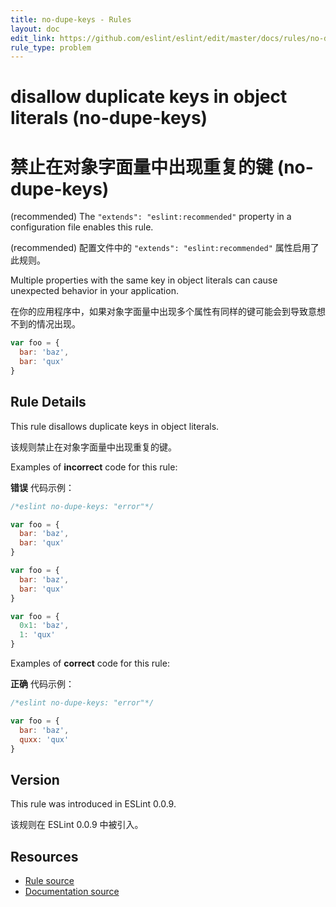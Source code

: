 ```yaml
---
title: no-dupe-keys - Rules
layout: doc
edit_link: https://github.com/eslint/eslint/edit/master/docs/rules/no-dupe-keys.md
rule_type: problem
---
```


<!-- Note: No pull requests accepted for this file. See README.md in the root directory for details. -->

# disallow duplicate keys in object literals (no-dupe-keys)

# 禁止在对象字面量中出现重复的键 (no-dupe-keys)

(recommended) The `"extends": "eslint:recommended"` property in a configuration file enables this rule.

(recommended) 配置文件中的 `"extends": "eslint:recommended"` 属性启用了此规则。

Multiple properties with the same key in object literals can cause unexpected behavior in your application.

在你的应用程序中，如果对象字面量中出现多个属性有同样的键可能会到导致意想不到的情况出现。

```js
var foo = {
  bar: 'baz',
  bar: 'qux'
}
```

## Rule Details

This rule disallows duplicate keys in object literals.

该规则禁止在对象字面量中出现重复的键。

Examples of **incorrect** code for this rule:

**错误** 代码示例：

```js
/*eslint no-dupe-keys: "error"*/

var foo = {
  bar: 'baz',
  bar: 'qux'
}

var foo = {
  bar: 'baz',
  bar: 'qux'
}

var foo = {
  0x1: 'baz',
  1: 'qux'
}
```

Examples of **correct** code for this rule:

**正确** 代码示例：

```js
/*eslint no-dupe-keys: "error"*/

var foo = {
  bar: 'baz',
  quxx: 'qux'
}
```

## Version

This rule was introduced in ESLint 0.0.9.

该规则在 ESLint 0.0.9 中被引入。

## Resources

- [Rule source](https://github.com/eslint/eslint/tree/master/lib/rules/no-dupe-keys.js)
- [Documentation source](https://github.com/eslint/eslint/tree/master/docs/rules/no-dupe-keys.md)

